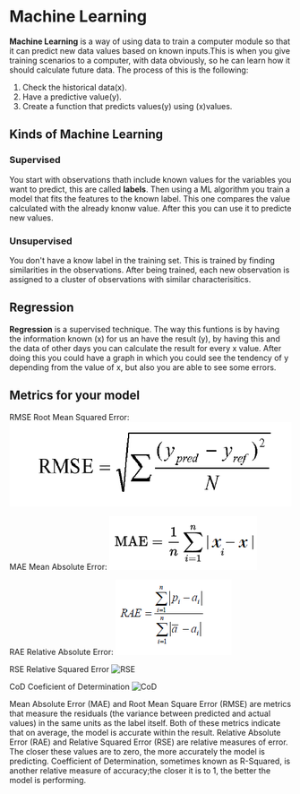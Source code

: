 # Machine Learning

**Machine Learning** is a way of using data to train a computer module so that it can predict new data values based on known inputs.This is when 
you give training scenarios to a computer, with data obviously, so he can learn how it should calculate future data. The process of this is the following:

1. Check the historical data(x).
2. Have a predictive value(y).
3. Create a function that predicts values(y) using (x)values.

## Kinds of Machine Learning

### Supervised

You start with observations thath include known values for the variables you want to predict, this are called **labels**. Then using a ML algorithm you train a
model that fits the features to the known label. This one compares the value calculated with the already knonw value. After this you can use it to predicte new values.
 
### Unsupervised

You don't have a know label in the training set. This is trained by finding similarities in the observations. After being trained, each new observation is assigned to a cluster
of observations with similar characterisitics.

## Regression

**Regression** is a supervised technique. The way this funtions is by having the information known (x) for us an have the result (y), by having this and the data of other days you can
calculate the result for every x value. After doing this you could have a graph in which you could see the tendency of y depending from the value of x, but also you are able to see some
errors. 

## Metrics for your model

RMSE Root Mean Squared Error:
![RMSE](https://github.com/Gomezrbz/Data-Science/blob/master/Introduction%20to%20Data%20Science/Images/RMSE.png)

MAE Mean Absolute Error: 
![MAE](https://github.com/Gomezrbz/Data-Science/blob/master/Introduction%20to%20Data%20Science/Images/MAE.png)

RAE Relative Absolute Error:
![RAE](https://github.com/Gomezrbz/Data-Science/blob/master/Introduction%20to%20Data%20Science/Images/RAE.png)

RSE Relative Squared Error
![RSE](https://github.com/Gomezrbz/Data-Science/tree/master/Introduction%20to%20Data%20Science/Images/RSE.png)

CoD Coeficient of Determination
![CoD](https://github.com/Gomezrbz/Data-Science/tree/master/Introduction%20to%20Data%20Science/Images/CoD.png)


Mean Absolute Error (MAE) and Root Mean Square Error (RMSE) are metrics that measure the residuals (the variance between predicted and actual values) in the same units as the label itself. Both of these metrics indicate that on average, the model is accurate within the result.
Relative Absolute Error (RAE) and Relative Squared Error (RSE) are relative measures of error. The closer these values are to zero, the more accurately the model is predicting.
Coefficient of Determination, sometimes known as R-Squared, is another relative measure of accuracy;the closer it is to 1, the better the model is performing.

